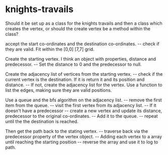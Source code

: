 # knights-travails

Should it be set up as a class for the knights travails and then a class which creates the vertex, or should the create vertex be a method within the class?

accept the start co-ordinates and the destination co-ordinates. 
-- check if they are valid. Fit within the [0,0] [7,7] grid.

Create the starting vertex. I think an object with properties, distance and predecessor.
-- Set the distance to 0 and the predecessor to null. 

Create the adjacency list of vertices from the starting vertex.
-- check if the current vertex is the destination. If it is return it and its position and distance. 
-- If not, create the adjacency list for the vertex. Use a function to list the edges, making sure they are valid positions. 

Use a queue and the bfs algorithm on the adjacency list.
-- remove the first item from the queue. 
-- visit the first vertex from its adjacency list. 
-- If it doesn't have a predecessor
-- create a new vertex and update its distance, predecessor to the original co-ordinates. 
-- Add it to the queue. 
-- repeat until the the destination is reached. 

Then get the path back to the stating vertex. 
-- traverse back via the predecessor property of the vertex object. 
-- Adding each vertex to a array until reaching the starting position
-- reverse the array and use it to log to path.